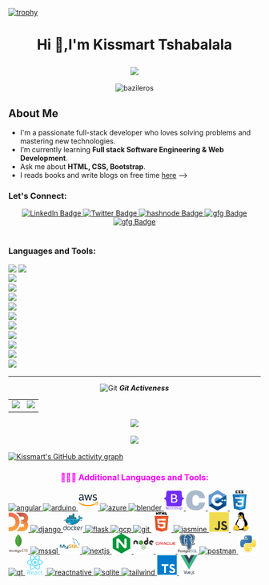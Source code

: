 [![trophy](https://github-profile-trophy.vercel.app/?username=Sirkissmart)](https://github.com/ryo-ma/github-profile-trophy)
<h1 align="center">

Hi 👋,I'm Kissmart Tshabalala</h1> 

<p align="center"> 
   <!-- Typing SVG by bazileros - https://github.com/bazileros/readme-typing-svg --> 
   <a href="https://github.com/DenverCoder1/readme-typing-svg"> 
     <img src="https://readme-typing-svg.demolab.com/?lines=Full-stack%20Web%20and%20App%20developer;Experienced%20in%20C%2FCpp%20and Python;1%2B%20years%20of%20coding%20experience;Always%20learning%20new%20things&font=Fira%20Code&center=true&width=480&height=48&color=FF00FF&vCenter=true&pause=1000&size=20" /></a> 
 </p>

</picture> 

 <p align="center"> <img src="https://komarev.com/ghpvc/?username=Sirkissmart&label=Profile%20visits&color=FF00FF&style=flat-square" alt="bazileros" /> </p>

 <h2> About Me </h2> 

 - I'm a passionate full-stack developer who loves solving problems and mastering new technologies. 
 - I’m currently learning **Full stack Software Engineering & Web Development**. 
 - Ask me about **HTML, CSS, Bootstrap**. 
 - I reads books and write blogs on free time [here](https://64ef647a8b4b1500681f7c3e--keen-licorice-218978.netlify.app/) --> 

 <h3 align="left">Let's Connect:</h3> 

 <div id="badges" align = "center"> 
   <a href="https://www.linkedin.com/in/Tsha alala.kissmart/"> 
     <img src="https://img.shields.io/badge/LinkedIn-blue?style=for-the-badge&logo=linkedin&logoColor=white" alt="LinkedIn Badge"/> 
   </a> 
   <a href="https://twitter.com/@Sirkissmart"> 
     <img src="https://img.shields.io/badge/Twitter-blue?style=for-the-badge&logo=twitter&logoColor=white" alt="Twitter Badge"/> 
   </a> 
   <a href="https://hashnode.com/@Sirkissmart"> 
     <img src="https://img.shields.io/badge/hashnode-orange?style=for-the-badge&logo=hashnode&logoColor=royalblue" alt="hashnode Badge"/> 
   </a> 
     <a href="https://auth.geeksforgeeks.org/user/Sirkissmart/practice"> 
     <img src="https://img.shields.io/badge/GeeksforGeeks-0F2B3C?style=for-the-badge&logo=GeeksforGeeks" alt="gfg Badge"/> 
   </a> 
     <a href="https://www.hackerrank.com/Sirkissmart"> 
     <img src="https://img.shields.io/badge/HackerRank-1A4055?style=for-the-badge&logo=HackerRank" alt="gfg Badge"/> 
   </a> 
   <!-- <a href="#"> 
     <img src="https://img.shields.io/badge/HackerEarth-B9B3A6?style=for-the-badge&logo=HackerEarth" alt="gfg Badge"/> 
   </a> 
   <a href="#"> 
     <img src="https://img.shields.io/badge/LeetCode-1A1A1A?style=for-the-badge&logo=LeetCode" alt="gfg Badge"/> 
   </a> --> 

 </div> 

 <img src="https://github.com/Sirkissmart/ArshErgon/blob/main/assets/header/lineBar.png" width="100%" height="8px"/> 

 <h3 align="left">Languages and Tools:</h3> 

 [![](https://img.shields.io/badge/C--A8B9CC?style=for-the-badge&logo=C)](#) 
 [![](https://img.shields.io/badge/C++--00599C?style=for-the-badge&logo=C)](#)  
 [![](https://img.shields.io/badge/Python--3776AB?style=for-the-badge&logo=Python)](#)  
 [![](https://img.shields.io/badge/html--E34F26?style=for-the-badge&logo=HTML5)](#)  
 [![](https://img.shields.io/badge/CSS--1572B6?style=for-the-badge&logo=CSS3)](#)  
 [![](https://img.shields.io/badge/JavaScript--F7DF1E?style=for-the-badge&logo=JavaScript)](#)  
 [![](https://img.shields.io/badge/Bootstrap--7952B3?style=for-the-badge&logo=Bootstrap)](#)  
 [![](https://img.shields.io/badge/React--61DAFB?style=for-the-badge&logo=React)](#)  
 [![](https://img.shields.io/badge/git--F05032?style=for-the-badge&logo=git)](#)  
 [![](https://img.shields.io/badge/Django--092E20?style=for-the-badge&logo=Django)](#)  
 [![](https://img.shields.io/badge/MySQL--4479A1?style=for-the-badge&logo=MySQL)](#)  
 [![](https://img.shields.io/badge/Linux--FCC624?style=for-the-badge&logo=Linux)](#) 



  <hr> 
 <p align="center"> 
 <img src="https://media.giphy.com/media/W5eoZHPpUx9sapR0eu/giphy.gif" width="30px" alt="Git"/>&nbsp;<i><b>Git Activeness</b></i></p> 

 <!-- <p><img align="left" src="https://github-readme-stats.vercel.app/api/top-langs?username=Sirkissmart&show_icons=true&locale=en&layout=compact&theme=gruvbox&include_all_commits=true&count_private=true" alt="ovi" /></p> 
 <p> 
 <img align="right" src="https://github-readme-stats.vercel.app/api?username=Sirkissmart&show_icons=true&locale=en&theme=gruvbox&include_all_commits=true&count_private=true" alt="ovi" width="410" /></p> -->

 
 <table cellpadding="0"> 
   <tr style="padding: 0"> 
     <!-- GitHub Stats Card -->   
     <td valign="top"><img height="200" src="https://github-readme-stats.vercel.app/api?username=Kissmart&show_icons=true&theme=radical#gh-dark-mode-only"/></td> 
     <!-- GitHub Top Language Card --> 
     <td valign="top"><img height="200" src="https://github-readme-stats.vercel.app/api/top-langs/?username=Kissmart&layout=compact&theme=radical&custom_title=Languages"/></td> 
   </tr> 
 </table> 

 <p align="center"> 
   <img src="https://github-readme-streak-stats.herokuapp.com?user=Sirkissmart&&theme=dark&show_icons=true)](https://git.io/streak-stats" />  

 <p align="center"> 
   <img src="https://capsule-render.vercel.app/api?type=waving&color=gradient&height=150&width=100%&section=footer"/> 
 </p> 

 <!-- [![Sirkissmart's github activity graph](https://github-readme-activity-graph.cyclic.app/graph?username=Sirkissmart&theme=merko)](https://github.com/Sirkissmart/github-readme-activity-graph) --> 


 [![Kissmart's GitHub activity graph](https://github-readme-activity-graph.vercel.app/graph?username=Sirkissmart&theme=high-contrast)](https://github.com/ashutosh00710/github-readme-activity-graph)  

 <!-- [![Kissmart's GitHub | Languages Over Time](https://stats.quine.sh/Sirkissmart/languages-over-time?theme=dark)](https://quine.sh) --> 




<h3 align="center" style="color: #FF00FF;">👨🏿‍💻 
 Additional Languages and Tools:</h3> 
 <p align="left"> <a href="https://angular.io" target="_blank" rel="noreferrer"> <img src="https://angular.io/assets/images/logos/angular/angular.svg" alt="angular" width="40" height="40"/> </a> <a href="https://www.arduino.cc/" target="_blank" rel="noreferrer"> <img src="https://cdn.worldvectorlogo.com/logos/arduino-1.svg" alt="arduino" width="40" height="40"/> </a> <a href="https://aws.amazon.com" target="_blank" rel="noreferrer"> <img src="https://raw.githubusercontent.com/devicons/devicon/master/icons/amazonwebservices/amazonwebservices-original-wordmark.svg" alt="aws" width="40" height="40"/> </a> <a href="https://azure.microsoft.com/en-in/" target="_blank" rel="noreferrer"> <img src="https://www.vectorlogo.zone/logos/microsoft_azure/microsoft_azure-icon.svg" alt="azure" width="40" height="40"/> </a> <a href="https://www.blender.org/" target="_blank" rel="noreferrer"> <img src="https://download.blender.org/branding/community/blender_community_badge_white.svg" alt="blender" width="40" height="40"/> </a> <a href="https://getbootstrap.com" target="_blank" rel="noreferrer"> <img src="https://raw.githubusercontent.com/devicons/devicon/master/icons/bootstrap/bootstrap-plain-wordmark.svg" alt="bootstrap" width="40" height="40"/> </a> <a href="https://www.cprogramming.com/" target="_blank" rel="noreferrer"> <img src="https://raw.githubusercontent.com/devicons/devicon/master/icons/c/c-original.svg" alt="c" width="40" height="40"/> </a> <a href="https://www.w3schools.com/cpp/" target="_blank" rel="noreferrer"> <img src="https://raw.githubusercontent.com/devicons/devicon/master/icons/cplusplus/cplusplus-original.svg" alt="cplusplus" width="40" height="40"/> </a> <a href="https://www.w3schools.com/css/" target="_blank" rel="noreferrer"> <img src="https://raw.githubusercontent.com/devicons/devicon/master/icons/css3/css3-original-wordmark.svg" alt="css3" width="40" height="40"/> </a> <a href="https://d3js.org/" target="_blank" rel="noreferrer"> <img src="https://raw.githubusercontent.com/devicons/devicon/master/icons/d3js/d3js-original.svg" alt="d3js" width="40" height="40"/> </a> <a href="https://www.djangoproject.com/" target="_blank" rel="noreferrer"> <img src="https://cdn.worldvectorlogo.com/logos/django.svg" alt="django" width="40" height="40"/> </a> <a href="https://www.docker.com/" target="_blank" rel="noreferrer"> <img src="https://raw.githubusercontent.com/devicons/devicon/master/icons/docker/docker-original-wordmark.svg" alt="docker" width="40" height="40"/> </a> <a href="https://flask.palletsprojects.com/" target="_blank" rel="noreferrer"> <img src="https://www.vectorlogo.zone/logos/pocoo_flask/pocoo_flask-icon.svg" alt="flask" width="40" height="40"/> </a> <a href="https://cloud.google.com" target="_blank" rel="noreferrer"> <img src="https://www.vectorlogo.zone/logos/google_cloud/google_cloud-icon.svg" alt="gcp" width="40" height="40"/> </a> <a href="https://git-scm.com/" target="_blank" rel="noreferrer"> <img src="https://www.vectorlogo.zone/logos/git-scm/git-scm-icon.svg" alt="git" width="40" height="40"/> </a> <a href="https://www.w3.org/html/" target="_blank" rel="noreferrer"> <img src="https://raw.githubusercontent.com/devicons/devicon/master/icons/html5/html5-original-wordmark.svg" alt="html5" width="40" height="40"/> </a> <a href="https://jasmine.github.io/" target="_blank" rel="noreferrer"> <img src="https://www.vectorlogo.zone/logos/jasmine/jasmine-icon.svg" alt="jasmine" width="40" height="40"/> </a> <a href="https://developer.mozilla.org/en-US/docs/Web/JavaScript" target="_blank" rel="noreferrer"> <img src="https://raw.githubusercontent.com/devicons/devicon/master/icons/javascript/javascript-original.svg" alt="javascript" width="40" height="40"/> </a> <a href="https://www.linux.org/" target="_blank" rel="noreferrer"> <img src="https://raw.githubusercontent.com/devicons/devicon/master/icons/linux/linux-original.svg" alt="linux" width="40" height="40"/> </a> <a href="https://www.mongodb.com/" target="_blank" rel="noreferrer"> <img src="https://raw.githubusercontent.com/devicons/devicon/master/icons/mongodb/mongodb-original-wordmark.svg" alt="mongodb" width="40" height="40"/> </a> <a href="https://www.microsoft.com/en-us/sql-server" target="_blank" rel="noreferrer"> <img src="https://www.svgrepo.com/show/303229/microsoft-sql-server-logo.svg" alt="mssql" width="40" height="40"/> </a> <a href="https://www.mysql.com/" target="_blank" rel="noreferrer"> <img src="https://raw.githubusercontent.com/devicons/devicon/master/icons/mysql/mysql-original-wordmark.svg" alt="mysql" width="40" height="40"/> </a> <a href="https://nextjs.org/" target="_blank" rel="noreferrer"> <img src="https://cdn.worldvectorlogo.com/logos/nextjs-2.svg" alt="nextjs" width="40" height="40"/> </a> <a href="https://www.nginx.com" target="_blank" rel="noreferrer"> <img src="https://raw.githubusercontent.com/devicons/devicon/master/icons/nginx/nginx-original.svg" alt="nginx" width="40" height="40"/> </a> <a href="https://nodejs.org" target="_blank" rel="noreferrer"> <img src="https://raw.githubusercontent.com/devicons/devicon/master/icons/nodejs/nodejs-original-wordmark.svg" alt="nodejs" width="40" height="40"/> </a> <a href="https://www.oracle.com/" target="_blank" rel="noreferrer"> <img src="https://raw.githubusercontent.com/devicons/devicon/master/icons/oracle/oracle-original.svg" alt="oracle" width="40" height="40"/> </a> <a href="https://www.postgresql.org" target="_blank" rel="noreferrer"> <img src="https://raw.githubusercontent.com/devicons/devicon/master/icons/postgresql/postgresql-original-wordmark.svg" alt="postgresql" width="40" height="40"/> </a> <a href="https://postman.com" target="_blank" rel="noreferrer"> <img src="https://www.vectorlogo.zone/logos/getpostman/getpostman-icon.svg" alt="postman" width="40" height="40"/> </a> <a href="https://www.python.org" target="_blank" rel="noreferrer"> <img src="https://raw.githubusercontent.com/devicons/devicon/master/icons/python/python-original.svg" alt="python" width="40" height="40"/> </a> <a href="https://www.qt.io/" target="_blank" rel="noreferrer"> <img src="https://upload.wikimedia.org/wikipedia/commons/0/0b/Qt_logo_2016.svg" alt="qt" width="40" height="40"/> </a> <a href="https://reactjs.org/" target="_blank" rel="noreferrer"> <img src="https://raw.githubusercontent.com/devicons/devicon/master/icons/react/react-original-wordmark.svg" alt="react" width="40" height="40"/> </a> <a href="https://reactnative.dev/" target="_blank" rel="noreferrer"> <img src="https://reactnative.dev/img/header_logo.svg" alt="reactnative" width="40" height="40"/> </a> <a href="https://www.sqlite.org/" target="_blank" rel="noreferrer"> <img src="https://www.vectorlogo.zone/logos/sqlite/sqlite-icon.svg" alt="sqlite" width="40" height="40"/> </a> <a href="https://tailwindcss.com/" target="_blank" rel="noreferrer"> <img src="https://www.vectorlogo.zone/logos/tailwindcss/tailwindcss-icon.svg" alt="tailwind" width="40" height="40"/> </a> <a href="https://www.typescriptlang.org/" target="_blank" rel="noreferrer"> <img src="https://raw.githubusercontent.com/devicons/devicon/master/icons/typescript/typescript-original.svg" alt="typescript" width="40" height="40"/> </a> <a href="https://vuejs.org/" target="_blank" rel="noreferrer"> <img src="https://raw.githubusercontent.com/devicons/devicon/master/icons/vuejs/vuejs-original-wordmark.svg" alt="vuejs" width="40" height="40"/> </a> </p> 

